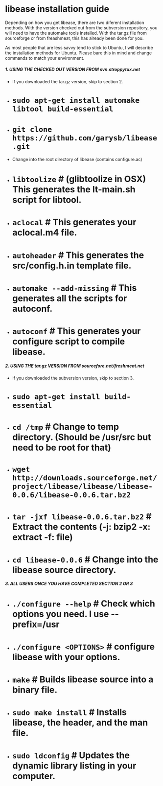 # libease installation guide #

Depending on how you get libease, there are two diferent installation methods.
With the version checked out from the subversion repository, you will need to
have the automake tools installed. With the tar.gz file from sourceforge or from
freashmeat, this has already been done for you.

As most people that are less savvy tend to stick to Ubuntu, I will describe the
installation methods for Ubuntu. Please bare this in mind and change commands to
match your environment.

##### 1. USING THE CHECKED OUT VERSION FROM svn.stroppytux.net #####
   *  If you downloaded the tar.gz version, skip to section 2.
   *  # `sudo apt-get install automake libtool build-essential`
   *  # `git clone https://github.com/garysb/libease.git`
   *  Change into the root directory of libease (contains configure.ac)
   *  # `libtoolize` # (glibtoolize in OSX) This generates the lt-main.sh script for libtool.
   *  # `aclocal` # This generates your aclocal.m4 file.
   *  # `autoheader` # This generates the src/config.h.in template file.
   *  # `automake --add-missing` # This generates all the scripts for autoconf.
   *  # `autoconf` # This generates your configure script to compile libease.

##### 2. USING THE tar.gz VERSION FROM sourcefore.net/freshmeat.net #####
   *  If you downloaded the subversion version, skip to section 3.
   *  # `sudo apt-get install build-essential`
   *  # `cd /tmp` # Change to temp directory. (Should be /usr/src but need to be root for that)
   *  # `wget http://downloads.sourceforge.net/project/libease/libease/libease-0.0.6/libease-0.0.6.tar.bz2`
   *  # `tar -jxf libease-0.0.6.tar.bz2` # Extract the contents (-j: bzip2 -x: extract -f: file)
   *  # `cd libease-0.0.6` # Change into the libease source directory.

##### 3. ALL USERS ONCE YOU HAVE COMPLETED SECTION 2 OR 3 #####
   *  # `./configure --help` # Check which options you need. I use --prefix=/usr
   *  # `./configure <OPTIONS>` # configure libease with your options.
   *  # `make` # Builds libease source into a binary file.
   *  # `sudo make install` # Installs libease, the header, and the man file.
   *  # `sudo ldconfig` # Updates the dynamic library listing in your computer.
